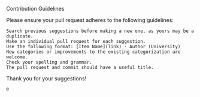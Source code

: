 Contribution Guidelines

Please ensure your pull request adheres to the following guidelines:

    Search previous suggestions before making a new one, as yours may be a duplicate.
    Make an individual pull request for each suggestion.
    Use the following format: [Item Name](link) - Author (University)
    New categories or improvements to the existing categorization are welcome.
    Check your spelling and grammar.
    The pull request and commit should have a useful title.

Thank you for your suggestions!

    © 
